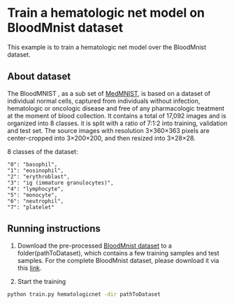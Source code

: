 <!--
    Licensed to the Apache Software Foundation (ASF) under one
    or more contributor license agreements.  See the NOTICE file
    distributed with this work for additional information
    regarding copyright ownership.  The ASF licenses this file
    to you under the Apache License, Version 2.0 (the
    "License"); you may not use this file except in compliance
    with the License.  You may obtain a copy of the License at

      http://www.apache.org/licenses/LICENSE-2.0

    Unless required by applicable law or agreed to in writing,
    software distributed under the License is distributed on an
    "AS IS" BASIS, WITHOUT WARRANTIES OR CONDITIONS OF ANY
    KIND, either express or implied.  See the License for the
    specific language governing permissions and limitations
    under the License.
-->
# Train a hematologic net model on BloodMnist dataset

This example is to train a hematologic net model over the BloodMnist dataset.

## About dataset

The BloodMNIST , as a sub set of [MedMNIST](https://medmnist.com/), is based on a dataset of individual normal cells, captured from individuals without infection, hematologic or oncologic disease and free of any pharmacologic treatment at the moment of blood collection. 
It contains a total of 17,092 images and is organized into 8 classes. 
it is split with a ratio of 7:1:2 into training, validation and test set. 
The source images with resolution 3×360×363 pixels are center-cropped into 3×200×200, and then resized into 3×28×28.

8 classes of the dataset: 
```
"0": "basophil",
"1": "eosinophil",
"2": "erythroblast",
"3": "ig (immature granulocytes)",
"4": "lymphocyte",
"5": "monocyte",
"6": "neutrophil",
"7": "platelet"
```

## Running instructions

1. Download the pre-processed [BloodMnist dataset](https://github.com/lzjpaul/singa-healthcare/blob/main/data/bloodmnist/bloodmnist.tar.gz) to a folder(pathToDataset), which contains a few training samples and test samples. For the complete BloodMnist dataset, please download it via this [link](https://github.com/gzrp/bloodmnist/blob/master/bloodmnist.zip).

2. Start the training

```bash
python train.py hematologicnet -dir pathToDataset
```
